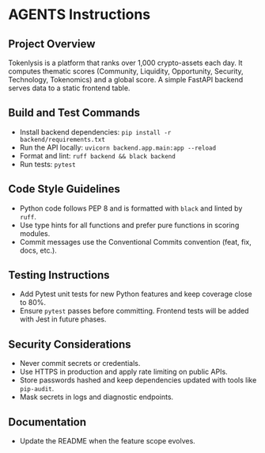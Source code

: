 # AGENTS Instructions

## Project Overview
Tokenlysis is a platform that ranks over 1,000 crypto-assets each day. It computes thematic scores (Community, Liquidity, Opportunity, Security, Technology, Tokenomics) and a global score. A simple FastAPI backend serves data to a static frontend table.

## Build and Test Commands
- Install backend dependencies: `pip install -r backend/requirements.txt`
- Run the API locally: `uvicorn backend.app.main:app --reload`
- Format and lint: `ruff backend && black backend`
- Run tests: `pytest`

## Code Style Guidelines
- Python code follows PEP 8 and is formatted with `black` and linted by `ruff`.
- Use type hints for all functions and prefer pure functions in scoring modules.
- Commit messages use the Conventional Commits convention (feat, fix, docs, etc.).

## Testing Instructions
- Add Pytest unit tests for new Python features and keep coverage close to 80%.
- Ensure `pytest` passes before committing. Frontend tests will be added with Jest in future phases.

## Security Considerations
- Never commit secrets or credentials.
- Use HTTPS in production and apply rate limiting on public APIs.
- Store passwords hashed and keep dependencies updated with tools like `pip-audit`.
- Mask secrets in logs and diagnostic endpoints.

## Documentation
- Update the README when the feature scope evolves.
